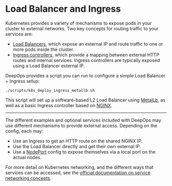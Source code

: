 Load Balancer and Ingress
===

Kubernetes provides a variety of mechanisms to expose pods in your cluster to external networks.
Two key concepts for routing traffic to your services are:

* [Load Balancers](https://kubernetes.io/docs/concepts/services-networking/#loadbalancer), which expose an external IP and route traffic to one or more pods inside the cluster.
* [Ingress controllers](https://kubernetes.io/docs/concepts/services-networking/ingress/), which provide a mapping between external HTTP routes and internal services.
    Ingress controllers are typically exposed using a Load Balancer external IP.

DeepOps provides a script you can run to configure a simple Load Balancer + Ingress setup:

```
./scripts/k8s_deploy_ingress_metallb.sh
```

This script will set up a software-based L2 Load Balancer using [MetalLb](https://metallb.universe.tf/), as well as a basic Ingress controller based on [NGINX](https://github.com/kubernetes/ingress-nginx).

----------------------

The different examples and optional services included with DeepOps may use different mechanisms to provide external access.
Depending on the config, each may:

* Use an Ingress to get an HTTP route on the shared NGINX IP.
* Use the Load Balancer directly and get their own external IP.
* Use a [NodePort](https://kubernetes.io/docs/concepts/services-networking/#nodeport) config to expose themselves via a local port on the actual nodes.

For more detail on Kubernetes networking, and the different ways that services can be accessed, see the [official documentation on service networking concepts](https://kubernetes.io/docs/concepts/services-networking/).
